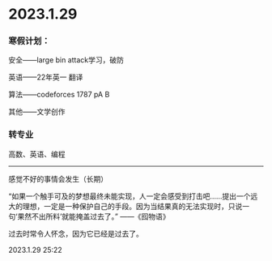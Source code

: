 # 2023.1.29

### 寒假计划：

安全——large bin attack学习，破防

英语——22年英一 翻译

算法——codeforces 1787 pA B

其他——文学创作

### 转专业

高数、英语、编程

------

感觉不好的事情会发生（长期）

“如果一个触手可及的梦想最终未能实现，人一定会感受到打击吧……提出一个远大的理想，一定是一种保护自己的手段。因为当结果真的无法实现时，只说一句‘果然不出所料’就能掩盖过去了。” ——《囮物语》

过去时常令人怀念，因为它已经是过去了。

2023.1.29 25:22
